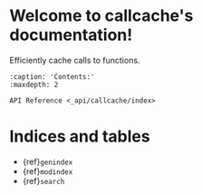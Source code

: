 # Welcome to callcache's documentation!

Efficiently cache calls to functions.

```{toctree}
:caption: 'Contents:'
:maxdepth: 2

API Reference <_api/callcache/index>
```

# Indices and tables

- {ref}`genindex`
- {ref}`modindex`
- {ref}`search`
